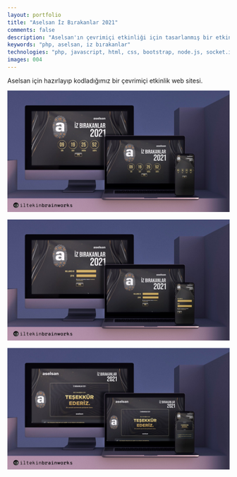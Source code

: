 ```yaml
---
layout: portfolio
title: "Aselsan İz Bırakanlar 2021"
comments: false
description: "Aselsan'ın çevrimiçi etkinliği için tasarlanmış bir etkinlik web sitesi."
keywords: "php, aselsan, iz bırakanlar"
technologies: "php, javascript, html, css, bootstrap, node.js, socket.io"
images: 004
---
```


Aselsan için hazırlayıp kodladığımız bir çevrimiçi etkinlik web sitesi.

![001](/assets/images/portfolio/004/001.jpg)

![002](/assets/images/portfolio/004/002.jpg)

![003](/assets/images/portfolio/004/003.jpg)